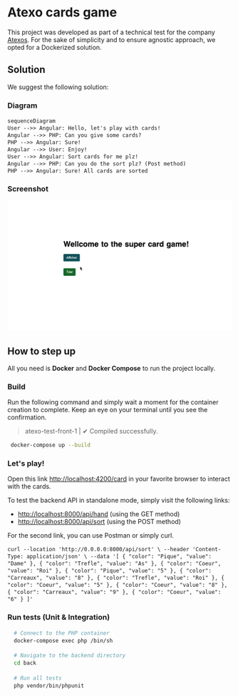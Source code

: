 # Atexo cards game
This project was developed as part of a technical test for the company [Atexos](https://www.atexo.com/). For the sake of simplicity and to ensure agnostic approach, we opted for a Dockerized solution.

## Solution
We suggest the following solution:

### Diagram
```mermaid
sequenceDiagram
User -->> Angular: Hello, let's play with cards!
Angular -->> PHP: Can you give some cards?
PHP -->> Angular: Sure!
Angular -->> User: Enjoy!
User -->> Angular: Sort cards for me plz!
Angular -->> PHP: Can you do the sort plz? (Post method)
PHP -->> Angular: Sure! All cards are sorted
```

### Screenshot

![Cards Game](Cards.gif)

## How to step up

All you need is **Docker** and **Docker Compose** to run the project locally.

### Build
Run the following command and simply wait a moment for the container creation to complete. Keep an eye on your terminal until you see the confirmation.
>atexo-test-front-1  | ✔ Compiled successfully.

```bash
 docker-compose up --build
```

### Let's play!

Open this link [http://localhost:4200/card](http://localhost:4200/card) in your favorite browser to interact with the cards.

To test the backend API in standalone mode, simply visit the following links:

-   [http://localhost:8000/api/hand](http://localhost:8000/api/hand) (using the GET method)
-   [http://localhost:8000/api/sort](http://localhost:8000/api/sort) (using the POST method)

For the second link, you can use Postman or simply curl.

    curl --location 'http://0.0.0.0:8000/api/sort' \ --header 'Content-Type: application/json' \ --data '[ { "color": "Pique", "value": "Dame" }, { "color": "Trefle", "value": "As" }, { "color": "Coeur", "value": "Roi" }, { "color": "Pique", "value": "5" }, { "color": "Carreaux", "value": "8" }, { "color": "Trefle", "value": "Roi" }, { "color": "Coeur", "value": "5" }, { "color": "Coeur", "value": "8" }, { "color": "Carreaux", "value": "9" }, { "color": "Coeur", "value": "6" } ]'

### Run tests (Unit & Integration)
```sh
  # Connect to the PHP container
  docker-compose exec php /bin/sh
  
  # Navigate to the backend directory
  cd back
  
  # Run all tests
  php vendor/bin/phpunit
```
